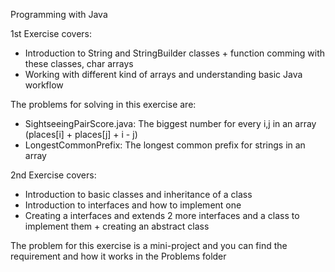 Programming with Java

1st Exercise covers:
  - Introduction to String and StringBuilder classes + function comming with these classes, char arrays
  - Working with different kind of arrays and understanding basic Java workflow

  The problems for solving in this exercise are:
  - SightseeingPairScore.java: The biggest number for every i,j in an array (places[i] + places[j] + i - j)
  - LongestCommonPrefix: The longest common prefix for strings in an array

2nd Exercise covers:
  - Introduction to basic classes and inheritance of a class
  - Introduction to interfaces and how to implement one
  - Creating a interfaces and extends 2 more interfaces and a class to implement them + creating an abstract class

  The problem for this exercise is a mini-project and you can find the requirement and how it works in the Problems folder

